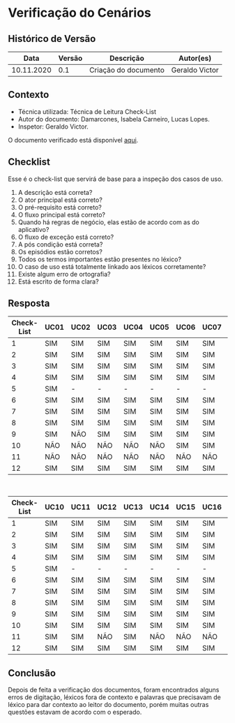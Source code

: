 # Verificação do Cenários
## Histórico de Versão
<table class="table table-striped border">
    <thead>
        <th>Data</th>   
        <th>Versão </th> 
        <th>Descrição</th> 
        <th>Autor(es)</th>
    </thead>
    <tbody>
        <tr>
            <td> 10.11.2020 </td>
            <td>  0.1   </td>
            <td> Criação do documento</td>
            <td> Geraldo Victor </td>
        </tr>
    </tbody>
</table>

## Contexto
- Técnica utilizada: Técnica de Leitura Check-List
- Autor do documento: Damarcones, Isabela Carneiro, Lucas Lopes.
- Inspetor: Geraldo Victor.

O documento verificado está disponível <a href="https://requisitos-de-software.github.io/2020.1-iFut/modelagem/casos_de_uso/casos/">aqui</a>. 


## Checklist
Esse é o check-list que servirá de base para a inspeção dos casos de uso.
<br>

1. A descrição está correta?
2. O ator principal está correto?
3. O pré-requisito está correto?
4. O fluxo principal está correto?
5. Quando há regras de negócio, elas estão de acordo com as do aplicativo?
6. O fluxo de exceção está correto?
7. A pós condição está correta?
8. Os episódios estão corretos?
9. Todos os termos importantes estão presentes no léxico?
10. O caso de uso está totalmente linkado aos léxicos corretamente?
11. Existe algum erro de ortografia?
12. Está escrito de forma clara?

## Resposta

<table class="table table-striped border">
    <thead>
        <th>Check-List</th>
		<th>UC01</th>
        <th>UC02</th>
        <th>UC03</th>
        <th>UC04</th>
        <th>UC05</th>
        <th>UC06</th>
        <th>UC07</th>
        <th>UC08</th>
        <th>UC09</th>
    </thead>
    <tbody>
        <tr>
            <td>1</td>
            <td>SIM</td>
            <td>SIM</td>
            <td>SIM</td>
            <td>SIM</td>
            <td>SIM</td>
            <td>SIM</td>
            <td>SIM</td>
            <td>SIM</td>
            <td>SIM</td>
        </tr>
        <tr>
            <td>2</td>
            <td>SIM</td>
            <td>SIM</td>
            <td>SIM</td>
            <td>SIM</td>
            <td>SIM</td>
            <td>SIM</td>
            <td>SIM</td>
            <td>SIM</td>
            <td>SIM</td>
        </tr>
        <tr>
            <td>3</td>
            <td>SIM</td>
            <td>SIM</td>
            <td>SIM</td>
            <td>SIM</td>
            <td>SIM</td>
            <td>SIM</td>
            <td>SIM</td>
            <td>SIM</td>
            <td>SIM</td>
        </tr>
        <tr>
            <td>4</td>
            <td>SIM</td>
            <td>SIM</td>
            <td>SIM</td>
            <td>SIM</td>
            <td>SIM</td>
            <td>SIM</td>
            <td>SIM</td>
            <td>SIM</td>
            <td>SIM</td>
        </tr>
        <tr>
            <td>5</td>
            <td>SIM</td>
            <td>-</td>
            <td>-</td>
            <td>-</td>
            <td>-</td>
            <td>-</td>
            <td>-</td>
            <td>-</td>
            <td>-</td>
        </tr>
        <tr>
            <td>6</td>
            <td>SIM</td>
            <td>SIM</td>
            <td>SIM</td>
            <td>SIM</td>
            <td>SIM</td>
            <td>SIM</td>
            <td>SIM</td>
            <td>SIM</td>
            <td>SIM</td>
        </tr>
        <tr>
            <td>7</td>
            <td>SIM</td>
            <td>SIM</td>
            <td>SIM</td>
            <td>SIM</td>
            <td>SIM</td>
            <td>SIM</td>
            <td>SIM</td>
            <td>SIM</td>
            <td>SIM</td>
        </tr>
        <tr>
            <td>8</td>
            <td>SIM</td>
            <td>SIM</td>
            <td>SIM</td>
            <td>SIM</td>
            <td>SIM</td>
            <td>SIM</td>
            <td>SIM</td>
            <td>SIM</td>
            <td>SIM</td>
        </tr>
        <tr>
            <td>9</td>
            <td>SIM</td>
            <td>NÃO</td>
            <td>SIM</td>
            <td>SIM</td>
            <td>SIM</td>
            <td>SIM</td>
            <td>SIM</td>
            <td>SIM</td>
            <td>SIM</td>
        </tr>
        <tr>
            <td>10</td>
            <td>NÃO</td>
            <td>NÃO</td>
            <td>NÃO</td>
            <td>NÃO</td>
            <td>NÃO</td>
            <td>SIM</td>
            <td>SIM</td>
            <td>SIM</td>
            <td>SIM</td>
        </tr>
        <tr>
            <td>11</td>
            <td>NÃO</td>
            <td>NÃO</td>
            <td>NÃO</td>
            <td>NÃO</td>
            <td>NÃO</td>
            <td>NÃO</td>
            <td>NÃO</td>
            <td>NÃO</td>
            <td>NÃO</td>
        </tr>
        <tr>
            <td>12</td>
            <td>SIM</td>
            <td>SIM</td>
            <td>SIM</td>
            <td>SIM</td>
            <td>SIM</td>
            <td>SIM</td>
            <td>SIM</td>
            <td>SIM</td>
            <td>SIM</td>
        </tr>
    </tbody>
</table> 
<br>
<table class="table table-striped border">
    <thead>
        <th>Check-List</th>
		<th>UC10</th>
        <th>UC11</th>
        <th>UC12</th>
        <th>UC13</th>
        <th>UC14</th>
        <th>UC15</th>
        <th>UC16</th>
        <th>UC17</th>
        <th>UC18</th>
        <th>UC19</th>
    </thead>
    <tbody>
        <tr>
            <td>1</td>
            <td>SIM</td>
            <td>SIM</td>
            <td>SIM</td>
            <td>SIM</td>
            <td>SIM</td>
            <td>SIM</td>
            <td>SIM</td>
            <td>SIM</td>
            <td>SIM</td>
            <td>SIM</td>
        </tr>
        <tr>
            <td>2</td>
            <td>SIM</td>
            <td>SIM</td>
            <td>SIM</td>
            <td>SIM</td>
            <td>SIM</td>
            <td>SIM</td>
            <td>SIM</td>
            <td>SIM</td>
            <td>SIM</td>
            <td>SIM</td>
        </tr>
        <tr>
            <td>3</td>
            <td>SIM</td>
            <td>SIM</td>
            <td>SIM</td>
            <td>SIM</td>
            <td>SIM</td>
            <td>SIM</td>
            <td>SIM</td>
            <td>SIM</td>
            <td>SIM</td>
            <td>SIM</td>
        </tr>
        <tr>
            <td>4</td>
            <td>SIM</td>
            <td>SIM</td>
            <td>SIM</td>
            <td>SIM</td>
            <td>SIM</td>
            <td>SIM</td>
            <td>SIM</td>
            <td>SIM</td>
            <td>SIM</td>
            <td>SIM</td>
        </tr>
        <tr>
            <td>5</td>
            <td>SIM</td>
            <td>-</td>
            <td>-</td>
            <td>-</td>
            <td>-</td>
            <td>-</td>
            <td>-</td>
            <td>-</td>
            <td>-</td>
            <td>-</td>
        </tr>
        <tr>
            <td>6</td>
            <td>SIM</td>
            <td>SIM</td>
            <td>SIM</td>
            <td>SIM</td>
            <td>SIM</td>
            <td>SIM</td>
            <td>SIM</td>
            <td>SIM</td>
            <td>SIM</td>
            <td>SIM</td>
        </tr>
        <tr>
            <td>7</td>
            <td>SIM</td>
            <td>SIM</td>
            <td>SIM</td>
            <td>SIM</td>
            <td>SIM</td>
            <td>SIM</td>
            <td>SIM</td>
            <td>SIM</td>
            <td>SIM</td>
            <td>SIM</td>
        </tr>
        <tr>
            <td>8</td>
            <td>SIM</td>
            <td>SIM</td>
            <td>SIM</td>
            <td>SIM</td>
            <td>SIM</td>
            <td>SIM</td>
            <td>SIM</td>
            <td>SIM</td>
            <td>SIM</td>
            <td>SIM</td>
        </tr>
        <tr>
            <td>9</td>
            <td>SIM</td>
            <td>SIM</td>
            <td>SIM</td>
            <td>SIM</td>
            <td>SIM</td>
            <td>SIM</td>
            <td>SIM</td>
            <td>SIM</td>
            <td>SIM</td>
            <td>SIM</td>
        </tr>
        <tr>
            <td>10</td>
            <td>SIM</td>
            <td>SIM</td>
            <td>SIM</td>
            <td>SIM</td>
            <td>SIM</td>
            <td>SIM</td>
            <td>SIM</td>
            <td>SIM</td>
            <td>SIM</td>
            <td>SIM</td>
        </tr>
        <tr>
            <td>11</td>
            <td>SIM</td>
            <td>SIM</td>
            <td>NÃO</td>
            <td>SIM</td>
            <td>NÃO</td>
            <td>NÃO</td>
            <td>NÃO</td>
            <td>NÃO</td>
            <td>NÃO</td>
            <td>NÃO</td>
        </tr>
        <tr>
            <td>12</td>
            <td>SIM</td>
            <td>SIM</td>
            <td>SIM</td>
            <td>SIM</td>
            <td>SIM</td>
            <td>SIM</td>
            <td>SIM</td>
            <td>SIM</td>
            <td>SIM</td>
            <td>SIM</td>
        </tr>
    </tbody>
</table> 

## Conclusão 
Depois de feita a verificação dos documentos, foram encontrados alguns erros de digitação, léxicos fora de contexto e palavras que precisavam de léxico para dar contexto ao leitor do documento, porém muitas outras questões estavam de acordo com o esperado.